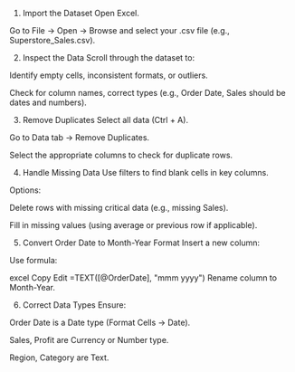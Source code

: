 1. Import the Dataset
Open Excel.

Go to File → Open → Browse and select your .csv file (e.g., Superstore_Sales.csv).

2. Inspect the Data
Scroll through the dataset to:

Identify empty cells, inconsistent formats, or outliers.

Check for column names, correct types (e.g., Order Date, Sales should be dates and numbers).

3. Remove Duplicates
Select all data (Ctrl + A).

Go to Data tab → Remove Duplicates.

Select the appropriate columns to check for duplicate rows.

4. Handle Missing Data
Use filters to find blank cells in key columns.

Options:

Delete rows with missing critical data (e.g., missing Sales).

Fill in missing values (using average or previous row if applicable).

5. Convert Order Date to Month-Year Format
Insert a new column:

Use formula:

excel
Copy
Edit
=TEXT([@OrderDate], "mmm yyyy")
Rename column to Month-Year.

6. Correct Data Types
Ensure:

Order Date is a Date type (Format Cells → Date).

Sales, Profit are Currency or Number type.

Region, Category are Text.

